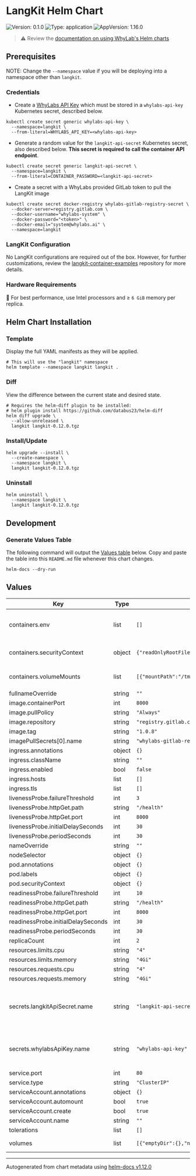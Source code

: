 # LangKit Helm Chart

![Version: 0.1.0](https://img.shields.io/badge/Version-0.1.0-informational?style=flat-square)
![Type: application](https://img.shields.io/badge/Type-application-informational?style=flat-square)
![AppVersion: 1.16.0](https://img.shields.io/badge/AppVersion-1.16.0-informational?style=flat-square)

> :warning: Review the [documentation on using WhyLab's Helm charts](../../README.md#how-to-use-whylabs-helm-repository)

## Prerequisites

NOTE: Change the `--namespace` value if you will be deploying into a namespace other
than `langkit`.

### Credentials
* Create a [WhyLabs API Key](https://docs.whylabs.ai/docs/whylabs-capabilities/#access-token-management)
which must be stored in a `whylabs-api-key` Kubernetes secret, described below.

```shell
kubectl create secret generic whylabs-api-key \
  --namespace=langkit \
  --from-literal=WHYLABS_API_KEY=<whylabs-api-key>
```

* Generate a random value for the `langkit-api-secret` Kubernetes secret, also
described below. **This secret is required to call the container API endpoint**.

```
kubectl create secret generic langkit-api-secret \
  --namespace=langkit \
  --from-literal=CONTAINER_PASSWORD=<langkit-api-secret>
```

* Create a secret with a WhyLabs provided GitLab token to pull the LangKit image

```
kubectl create secret docker-registry whylabs-gitlab-registry-secret \
  --docker-server=registry.gitlab.com \
  --docker-username="whylabs-system" \
  --docker-password="<token>" \
  --docker-email="system@whylabs.ai" \
  --namespace=langkit
```

### LangKit Configuration

No LangKit configurations are required out of the box. However, for further customizations, 
review the [langkit-container-examples](https://github.com/whylabs/langkit-container-examples)
repository for more details.

### Hardware Requirements

:rocket: For best performance, use Intel processors and ≥ `6 GiB` memory per replica.

## Helm Chart Installation

### Template
Display the full YAML manifests as they will be applied.

```shell
# This will use the "langkit" namespace
helm template --namespace langkit langkit .
```

### Diff
View the difference between the current state and desired state.

```shell
# Requires the helm-diff plugin to be installed:
# helm plugin install https://github.com/databus23/helm-diff
helm diff upgrade \
  --allow-unreleased \
  langkit langkit-0.12.0.tgz
```

### Install/Update
```shell
helm upgrade --install \
  --create-namespace \
  --namespace langkit \
  langkit langkit-0.12.0.tgz
```

### Uninstall
```shell
helm uninstall \
  --namespace langkit \
  langkit langkit-0.12.0.tgz
```

## Development

### Generate Values Table

The following command will output the [Values table](#values) below. Copy and
paste the table into this `README.md` file whenever this chart changes.

```shell
helm-docs --dry-run
```

## Values

| Key | Type | Default | Description |
|-----|------|---------|-------------|
| containers.env | list | `[]` | Environment variables for the containers |
| containers.securityContext | object | `{"readOnlyRootFilesystem":true,"runAsUser":1000}` | Container security context |
| containers.volumeMounts | list | `[{"mountPath":"/tmp","name":"temp-dir"}]` | Volume mounts for containers |
| fullnameOverride | string | `""` |  |
| image.containerPort | int | `8000` |  |
| image.pullPolicy | string | `"Always"` |  |
| image.repository | string | `"registry.gitlab.com/whylabs/langkit-container"` |  |
| image.tag | string | `"1.0.8"` |  |
| imagePullSecrets[0].name | string | `"whylabs-gitlab-registry-secret"` |  |
| ingress.annotations | object | `{}` |  |
| ingress.className | string | `""` |  |
| ingress.enabled | bool | `false` |  |
| ingress.hosts | list | `[]` |  |
| ingress.tls | list | `[]` |  |
| livenessProbe.failureThreshold | int | `3` |  |
| livenessProbe.httpGet.path | string | `"/health"` |  |
| livenessProbe.httpGet.port | int | `8000` |  |
| livenessProbe.initialDelaySeconds | int | `30` |  |
| livenessProbe.periodSeconds | int | `30` |  |
| nameOverride | string | `""` |  |
| nodeSelector | object | `{}` |  |
| pod.annotations | object | `{}` |  |
| pod.labels | object | `{}` |  |
| pod.securityContext | object | `{}` |  |
| readinessProbe.failureThreshold | int | `10` |  |
| readinessProbe.httpGet.path | string | `"/health"` |  |
| readinessProbe.httpGet.port | int | `8000` |  |
| readinessProbe.initialDelaySeconds | int | `30` |  |
| readinessProbe.periodSeconds | int | `30` |  |
| replicaCount | int | `2` |  |
| resources.limits.cpu | string | `"4"` |  |
| resources.limits.memory | string | `"4Gi"` |  |
| resources.requests.cpu | string | `"4"` |  |
| resources.requests.memory | string | `"4Gi"` |  |
| secrets.langkitApiSecret.name | string | `"langkit-api-secret"` | Name of the secret that stores the WhyLabs LangKit API Secret |
| secrets.whylabsApiKey.name | string | `"whylabs-api-key"` | Name of the secret that stores the WhyLabs API Key |
| service.port | int | `80` |  |
| service.type | string | `"ClusterIP"` |  |
| serviceAccount.annotations | object | `{}` |  |
| serviceAccount.automount | bool | `true` |  |
| serviceAccount.create | bool | `true` |  |
| serviceAccount.name | string | `""` |  |
| tolerations | list | `[]` |  |
| volumes | list | `[{"emptyDir":{},"name":"temp-dir"}]` | Volumes to create |

----------------------------------------------
Autogenerated from chart metadata using [helm-docs v1.12.0](https://github.com/norwoodj/helm-docs/releases/v1.12.0)
